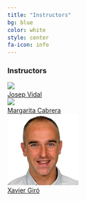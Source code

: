 ```yaml
---
title: "Instructors"
bg: blue
color: white
style: center
fa-icon: info
---
```


### Instructors 
<div class="author">
<a href="http://www.costa-jussa.com/" target="_blank">
   <div class="authorphoto"><img src="img/instructors/JosepVidal.jpg"></div>
   <div>Josep Vidal</div>
</a>
</div>
<div class="author">
    <a href="http://noecasas.com/" target="_blank">
      <div class="authorphoto"><img src="img/instructors/MargaCabrera.jpg"></div>
      <div>Margarita Cabrera</div>
    </a>
</div>

<div class="author">
    <a href="https://imatge.upc.edu/web/people/xavier-giro" target="_blank">
      <div class="authorphoto"><img src="img/instructors/XavierGiro.jpg"></div>
      <div>Xavier Giró</div>
    </a>
</div>

